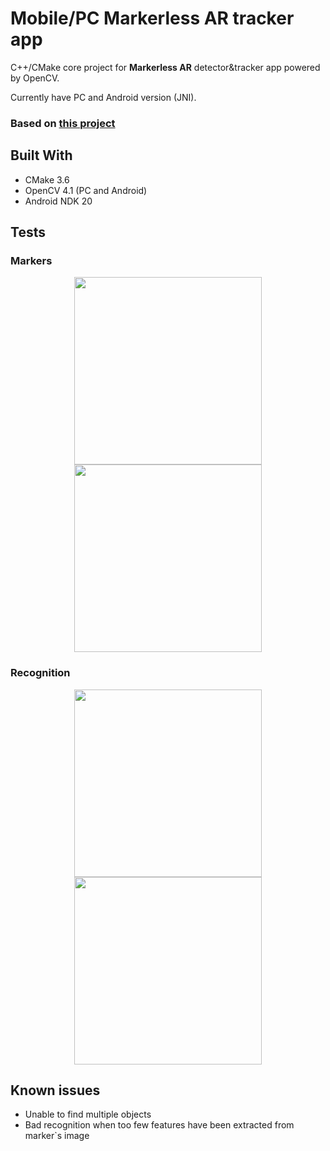 # Mobile/PC Markerless AR tracker app

C++/CMake core project for **Markerless AR** detector&tracker app powered by OpenCV.

Currently have PC and Android version (JNI).

### Based on [this project](https://github.com/takmin/OpenCV-Marker-less-AR)

## Built With

* CMake 3.6
* OpenCV 4.1 (PC and Android)
* Android NDK 20

## Tests

### Markers
<p align="center">
<img src="https://raw.githubusercontent.com/khoben/ar.core/master/README.md-images/czech.jpg" width="300" height="300">
<img src="https://raw.githubusercontent.com/khoben/ar.core/master/README.md-images/miku.jpg" width="300" height="300">
</p>

### Recognition
<p align="center">
<img src="https://raw.githubusercontent.com/khoben/ar.core/master/README.md-images/2.png" width="300">
<img src="https://raw.githubusercontent.com/khoben/ar.core/master/README.md-images/1.png" width="300">
</p>

## Known issues
* Unable to find multiple objects
* Bad recognition when too few features have been extracted from marker`s image



